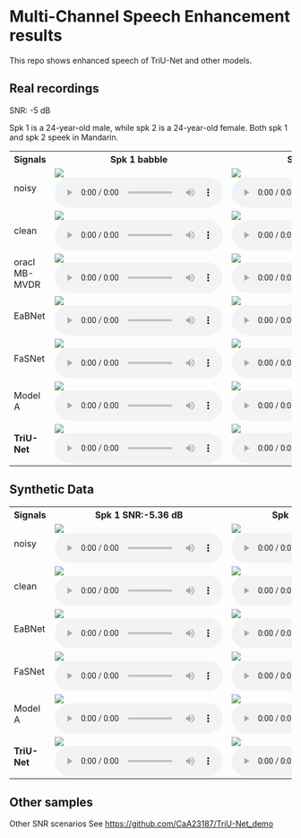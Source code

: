 # Multi-Channel Speech Enhancement results

This repo shows enhanced speech of TriU-Net and other models.

## Real recordings

SNR: -5 dB

Spk 1 is a 24-year-old male, while spk 2 is a 24-year-old female. Both spk 1 and spk 2 speek in Mandarin. 

<table>
  <tbody>
    <tr>
        <th>Signals </th>
        <th>Spk 1 babble</th>
        <th>Spk 2 babble</th>
        <th>Spk 1 f16</th>
        <th>Spk 2 f16</th>
    </tr>
    <tr>
      <td>noisy</td>
      <td><img src="https://raw.githubusercontent.com/CaA23187/TriU-Net_demo/main/spectrograms/9ULA_synth_kkl_babble_snr-5.jpg"><audio src="https://raw.githubusercontent.com/CaA23187/TriU-Net_demo/main/real%20recording/spk1/babble/9ULA_synth_kkl_babble_snr-5.wav" controls></td>
      <td><img src="https://raw.githubusercontent.com/CaA23187/TriU-Net_demo/main/spectrograms/9ULA_synth_yzh_babble_snr-5.jpg"><audio src="https://raw.githubusercontent.com/CaA23187/TriU-Net_demo/main/real%20recording/spk2/babble/9ULA_synth_yzh_babble_snr-5.wav" controls></td>
      <td><img src="https://raw.githubusercontent.com/CaA23187/TriU-Net_demo/main/spectrograms/9ULA_synth_kkl_babble_snr-5.jpg"><audio src="https://raw.githubusercontent.com/CaA23187/TriU-Net_demo/main/real%20recording/spk1/f16/9ULA_synth_kkl_f16_snr-5.wav" controls></td>
      <td><img src="https://raw.githubusercontent.com/CaA23187/TriU-Net_demo/main/spectrograms/9ULA_synth_yzh_f16_snr-5.jpg"><audio src="https://raw.githubusercontent.com/CaA23187/TriU-Net_demo/main/real%20recording/spk2/f16/9ULA_synth_yzh_f16_snr-5.wav" controls></td>
    </tr>
    <tr>
      <td>clean</td>
      <td><img src="https://raw.githubusercontent.com/CaA23187/TriU-Net_demo/main/spectrograms/9ULA_kkl_clean.jpg"><audio src="https://raw.githubusercontent.com/CaA23187/TriU-Net_demo/main/real%20recording/spk1/babble/9ULA_kkl_clean.wav" controls></td>
      <td><img src="https://raw.githubusercontent.com/CaA23187/TriU-Net_demo/main/spectrograms/9ULA_yzh_clean.jpg"><audio src="https://raw.githubusercontent.com/CaA23187/TriU-Net_demo/main/real%20recording/spk2/babble/9ULA_yzh_clean.wav" controls></td>
      <td><img src="https://raw.githubusercontent.com/CaA23187/TriU-Net_demo/main/spectrograms/9ULA_kkl_clean.jpg"><audio src="https://raw.githubusercontent.com/CaA23187/TriU-Net_demo/main/real%20recording/spk1/f16/9ULA_kkl_clean.wav" controls></td>      
      <td><img src="https://raw.githubusercontent.com/CaA23187/TriU-Net_demo/main/spectrograms/9ULA_yzh_clean.jpg"><audio src="https://raw.githubusercontent.com/CaA23187/TriU-Net_demo/main/real%20recording/spk2/f16/9ULA_yzh_clean.wav" controls></td>
    </tr>
    <tr>
      <td>oracl MB-MVDR</td>
      <td><img src="https://raw.githubusercontent.com/CaA23187/TriU-Net_demo/main/spectrograms/real_enh_oracle_MBMVDR_kkl_babble_snr-5_pesq1.09_1.36.jpg"><audio src="https://raw.githubusercontent.com/CaA23187/TriU-Net_demo/main/real%20recording/spk1/babble/real_enh_oracle_MBMVDR_kkl_babble_snr-5_pesq1.09_1.36.wav" controls></td>
      <td><img src="https://raw.githubusercontent.com/CaA23187/TriU-Net_demo/main/spectrograms/real_enh_oracle_MBMVDR_yzh_babble_snr-5_pesq1.06_1.27.jpg"><audio src="https://raw.githubusercontent.com/CaA23187/TriU-Net_demo/main/real%20recording/spk2/babble/real_enh_oracle_MBMVDR_yzh_babble_snr-5_pesq1.06_1.27.wav" controls></td>
      <td><img src="https://raw.githubusercontent.com/CaA23187/TriU-Net_demo/main/spectrograms/real_enh_oracle_MBMVDR_kkl_f16_snr-5_pesq1.06_1.3.jpg"><audio src="https://raw.githubusercontent.com/CaA23187/TriU-Net_demo/main/real%20recording/spk1/f16/real_enh_oracle_MBMVDR_kkl_f16_snr-5_pesq1.06_1.3.wav" controls></td>
      <td><img src="https://raw.githubusercontent.com/CaA23187/TriU-Net_demo/main/spectrograms/real_enh_oracle_MBMVDR_yzh_f16_snr-5_pesq1.04_1.25.jpg"><audio src="https://raw.githubusercontent.com/CaA23187/TriU-Net_demo/main/real%20recording/spk2/f16/real_enh_oracle_MBMVDR_yzh_f16_snr-5_pesq1.04_1.25.wav" controls></td>
    </tr>
    <tr>
      <td>EaBNet</td>
      <td><img src="https://raw.githubusercontent.com/CaA23187/TriU-Net_demo/main/spectrograms/real_enh_EaBNet_kkl_babble_snr-5_pesq1.09_1.27.jpg"><audio src="https://raw.githubusercontent.com/CaA23187/TriU-Net_demo/main/real%20recording/spk1/babble/real_enh_EaBNet_kkl_babble_snr-5_pesq1.09_1.27.wav" controls></td>
      <td><img src="https://raw.githubusercontent.com/CaA23187/TriU-Net_demo/main/spectrograms/real_enh_EaBNet_yzh_babble_snr-5_pesq1.06_1.33.jpg"><audio src="https://raw.githubusercontent.com/CaA23187/TriU-Net_demo/main/real%20recording/spk2/babble/real_enh_EaBNet_yzh_babble_snr-5_pesq1.06_1.33.wav" controls></td>
      <td><img src="https://raw.githubusercontent.com/CaA23187/TriU-Net_demo/main/spectrograms/real_enh_EaBNet_kkl_f16_snr-5_pesq1.06_1.37.jpg"><audio src="https://raw.githubusercontent.com/CaA23187/TriU-Net_demo/main/real%20recording/spk1/f16/real_enh_EaBNet_kkl_f16_snr-5_pesq1.06_1.37.wav" controls></td>
      <td><img src="https://raw.githubusercontent.com/CaA23187/TriU-Net_demo/main/spectrograms/real_enh_EaBNet_yzh_f16_snr-5_pesq1.04_1.41.jpg"><audio src="https://raw.githubusercontent.com/CaA23187/TriU-Net_demo/main/real%20recording/spk2/f16/real_enh_EaBNet_yzh_f16_snr-5_pesq1.04_1.41.wav" controls></td>
    </tr>
    <tr>
      <td>FaSNet</td>
      <td><img src="https://raw.githubusercontent.com/CaA23187/TriU-Net_demo/main/spectrograms/real_enh_FaSNet_kkl_babble_snr-5_pesq1.09_1.24.jpg"><audio src="https://raw.githubusercontent.com/CaA23187/TriU-Net_demo/main/real%20recording/spk1/babble/real_enh_FaSNet_kkl_babble_snr-5_pesq1.09_1.24.wav" controls></td>
      <td><img src="https://raw.githubusercontent.com/CaA23187/TriU-Net_demo/main/spectrograms/real_enh_FaSNet_yzh_babble_snr-5_pesq1.06_1.23.jpg"><audio src="https://raw.githubusercontent.com/CaA23187/TriU-Net_demo/main/real%20recording/spk2/babble/real_enh_FaSNet_yzh_babble_snr-5_pesq1.06_1.23.wav" controls></td>
      <td><img src="https://raw.githubusercontent.com/CaA23187/TriU-Net_demo/main/spectrograms/real_enh_FaSNet_kkl_f16_snr-5_pesq1.06_1.35.jpg"><audio src="https://raw.githubusercontent.com/CaA23187/TriU-Net_demo/main/real%20recording/spk1/f16/real_enh_FaSNet_kkl_f16_snr-5_pesq1.06_1.35.wav" controls></td>
      <td><img src="https://raw.githubusercontent.com/CaA23187/TriU-Net_demo/main/spectrograms/real_enh_FaSNet_yzh_f16_snr-5_pesq1.04_1.47.jpg"><audio src="https://raw.githubusercontent.com/CaA23187/TriU-Net_demo/main/real%20recording/spk2/f16/real_enh_FaSNet_yzh_f16_snr-5_pesq1.04_1.47.wav" controls></td>
    </tr>
    <tr>
      <td>Model A</td>
      <td><img src="https://raw.githubusercontent.com/CaA23187/TriU-Net_demo/main/spectrograms/real_enh_ModelA_kkl_babble_snr-5_pesq1.09_1.42.jpg"><audio src="https://raw.githubusercontent.com/CaA23187/TriU-Net_demo/main/real%20recording/spk1/babble/real_enh_ModelA_kkl_babble_snr-5_pesq1.09_1.42.wav" controls></td>
      <td><img src="https://raw.githubusercontent.com/CaA23187/TriU-Net_demo/main/spectrograms/real_enh_ModelA_yzh_babble_snr-5_pesq1.06_1.26.jpg"><audio src="https://raw.githubusercontent.com/CaA23187/TriU-Net_demo/main/real%20recording/spk2/babble/real_enh_ModelA_yzh_babble_snr-5_pesq1.06_1.26.wav" controls></td>
      <td><img src="https://raw.githubusercontent.com/CaA23187/TriU-Net_demo/main/spectrograms/real_enh_ModelA_kkl_f16_snr-5_pesq1.06_1.6.jpg"><audio src="https://raw.githubusercontent.com/CaA23187/TriU-Net_demo/main/real%20recording/spk1/f16/real_enh_ModelA_kkl_f16_snr-5_pesq1.06_1.6.wav" controls></td>
      <td><img src="https://raw.githubusercontent.com/CaA23187/TriU-Net_demo/main/spectrograms/real_enh_ModelA_yzh_f16_snr-5_pesq1.04_1.77.jpg"><audio src="https://raw.githubusercontent.com/CaA23187/TriU-Net_demo/main/real%20recording/spk2/f16/real_enh_ModelA_yzh_f16_snr-5_pesq1.04_1.77.wav" controls></td>
    </tr>
    <tr>
        <td><b>TriU-Net</b></td>
        <td><img src="https://raw.githubusercontent.com/CaA23187/TriU-Net_demo/main/spectrograms/real_enh_TriU-Net_kkl_babble_snr-5_pesq1.09_1.7.jpg"><audio src="https://raw.githubusercontent.com/CaA23187/TriU-Net_demo/main/real%20recording/spk1/babble/real_enh_TriU-Net_kkl_babble_snr-5_pesq1.09_1.7.wav" controls></td>
        <td><img src="https://raw.githubusercontent.com/CaA23187/TriU-Net_demo/main/spectrograms/real_enh_TriU-Net_yzh_babble_snr-5_pesq1.06_1.65.jpg"><audio src="https://raw.githubusercontent.com/CaA23187/TriU-Net_demo/main/real%20recording/spk2/babble/real_enh_TriU-Net_yzh_babble_snr-5_pesq1.06_1.65.wav" controls></td>
        <td><img src="https://raw.githubusercontent.com/CaA23187/TriU-Net_demo/main/spectrograms/real_enh_TriU-Net_kkl_f16_snr-5_pesq1.06_1.84.jpg"><audio src="https://raw.githubusercontent.com/CaA23187/TriU-Net_demo/main/real%20recording/spk1/f16/real_enh_TriU-Net_kkl_f16_snr-5_pesq1.06_1.84.wav" controls></td>
        <td><img src="https://raw.githubusercontent.com/CaA23187/TriU-Net_demo/main/spectrograms/real_enh_TriU-Net_yzh_f16_snr-5_pesq1.04_1.9.jpg"><audio src="https://raw.githubusercontent.com/CaA23187/TriU-Net_demo/main/real%20recording/spk2/f16/real_enh_TriU-Net_yzh_f16_snr-5_pesq1.04_1.9.wav" controls></td>
    </tr>
  </tbody>
  <colgroup>
    <col style="width: 5%;">
    <col style="width: 5%;">
    <col style="width: 5%;">
    <col style="width: 5%;">
  </colgroup>
</table>







## Synthetic Data

<table>
  <tbody>
    <tr>
        <th>Signals </th>
        <th>Spk 1 SNR:-5.36 dB</th>
        <th>Spk 2 SNR:-3.43 dB</th>
    </tr>
    <tr>
      <td>noisy</td>
      <td><img src="https://raw.githubusercontent.com/CaA23187/TriU-Net_demo/main/spectrograms/1_sir-5.36dB_noisyR0.95_noisy.jpg"><audio src="https://raw.githubusercontent.com/CaA23187/TriU-Net_demo/main/test%20set/spk1/1_sir-5.36dB_noisyR0.95_noisy.wav" controls></td>
      <td><img src="https://raw.githubusercontent.com/CaA23187/TriU-Net_demo/main/spectrograms/4_sir-3.43dB_noisyR0.67_noisy.jpg"><audio src="https://raw.githubusercontent.com/CaA23187/TriU-Net_demo/main/test%20set/spk2/4_sir-3.43dB_noisyR0.67_noisy.wav" controls></td>
    </tr>
    <tr>
      <td>clean</td>
      <td><img src="https://raw.githubusercontent.com/CaA23187/TriU-Net_demo/main/spectrograms/1_sir-5.36dB_noisyR0.95_clean.jpg"><audio src="https://raw.githubusercontent.com/CaA23187/TriU-Net_demo/main/test%20set/spk1/1_sir-5.36dB_noisyR0.95_clean.wav" controls></td>
      <td><img src="https://raw.githubusercontent.com/CaA23187/TriU-Net_demo/main/spectrograms/4_sir-3.43dB_noisyR0.67_clean.jpg"><audio src="https://raw.githubusercontent.com/CaA23187/TriU-Net_demo/main/test%20set/spk2/4_sir-3.43dB_noisyR0.67_clean.wav" controls></td>
    </tr>
    <tr>
      <td>EaBNet</td>
      <td><img src="https://raw.githubusercontent.com/CaA23187/TriU-Net_demo/main/spectrograms/1_sir-5.36dB_noisyR0.95_EaBNet.jpg"><audio src="https://raw.githubusercontent.com/CaA23187/TriU-Net_demo/main/test%20set/spk1/1_sir-5.36dB_noisyR0.95_EaBNet.wav" controls></td>
      <td><img src="https://raw.githubusercontent.com/CaA23187/TriU-Net_demo/main/spectrograms/4_sir-3.43dB_noisyR0.67_EaBNet.jpg"><audio src="https://raw.githubusercontent.com/CaA23187/TriU-Net_demo/main/test%20set/spk2/4_sir-3.43dB_noisyR0.67_EaBNet.wav" controls></td>
    </tr>
    <tr>
      <td>FaSNet</td>
      <td><img src="https://raw.githubusercontent.com/CaA23187/TriU-Net_demo/main/spectrograms/1_sir-5.36dB_noisyR0.95_FaSNet.jpg"><audio src="https://raw.githubusercontent.com/CaA23187/TriU-Net_demo/main/test%20set/spk1/1_sir-5.36dB_noisyR0.95_FaSNet.wav" controls></td>
      <td><img src="https://raw.githubusercontent.com/CaA23187/TriU-Net_demo/main/spectrograms/4_sir-3.43dB_noisyR0.67_FaSNet.jpg"><audio src="https://raw.githubusercontent.com/CaA23187/TriU-Net_demo/main/test%20set/spk2/4_sir-3.43dB_noisyR0.67_FaSNet.wav" controls></td>
    </tr>
    <tr>
      <td>Model A</td>
      <td><img src="https://raw.githubusercontent.com/CaA23187/TriU-Net_demo/main/spectrograms/1_sir-5.36dB_noisyR0.95_ModelA.jpg"><audio src="https://raw.githubusercontent.com/CaA23187/TriU-Net_demo/main/test%20set/spk1/1_sir-5.36dB_noisyR0.95_ModelA.wav" controls></td>
      <td><img src="https://raw.githubusercontent.com/CaA23187/TriU-Net_demo/main/spectrograms/4_sir-3.43dB_noisyR0.67_ModelA.jpg"><audio src="https://raw.githubusercontent.com/CaA23187/TriU-Net_demo/main/test%20set/spk2/4_sir-3.43dB_noisyR0.67_ModelA.wav" controls></td>
    </tr>
    <tr>
        <td><b>TriU-Net</b></td>
        <td><img src="https://raw.githubusercontent.com/CaA23187/TriU-Net_demo/main/spectrograms/1_sir-5.36dB_noisyR0.95_TriU-Net.jpg"><audio src="https://raw.githubusercontent.com/CaA23187/TriU-Net_demo/main/test%20set/spk1/1_sir-5.36dB_noisyR0.95_TriU-Net.wav" controls></td>
        <td><img src="https://raw.githubusercontent.com/CaA23187/TriU-Net_demo/main/spectrograms/4_sir-3.43dB_noisyR0.67_TriU-Net.jpg"><audio src="https://raw.githubusercontent.com/CaA23187/TriU-Net_demo/main/test%20set/spk2/4_sir-3.43dB_noisyR0.67_TriU-Net.wav" controls></td>
    </tr>
  </tbody>
  <colgroup>
    <col style="width: 5%;">
    <col style="width: 5%;">
    <col style="width: 5%;">
    <col style="width: 5%;">
  </colgroup>
</table>











## Other samples

Other SNR scenarios  See https://github.com/CaA23187/TriU-Net_demo

 



